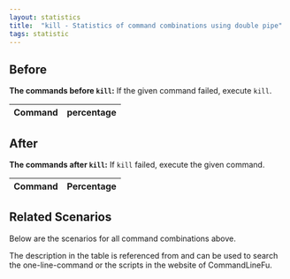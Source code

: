 ```yaml
---
layout: statistics
title:  "kill - Statistics of command combinations using double pipe"
tags: statistic
---
```


## Before

__The commands before `kill`:__ If the given command failed, execute `kill`.

| Command | percentage |
|--------|--------|



## After

__The commands after `kill`:__ If `kill` failed, execute the given command.

| Command | Percentage | 
|-------|--------|



## Related Scenarios

Below are the scenarios for all command combinations above.

The description in the table is referenced from and can be used to search the one-line-command or the scripts in the website of CommandLineFu.




